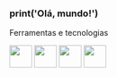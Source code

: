 ### print('Olá, mundo!')


Ferramentas e tecnologias

<img src="https://cdn.jsdelivr.net/gh/devicons/devicon/icons/python/python-original.svg" width="40" height="40"/>     <img src="https://cdn.jsdelivr.net/gh/devicons/devicon/icons/mysql/mysql-plain-wordmark.svg" width="40" height="40"/>     <img src="https://cdn.jsdelivr.net/gh/devicons/devicon/icons/pycharm/pycharm-original-wordmark.svg" width="40" height="40"/>    <img src="https://cdn.jsdelivr.net/gh/devicons/devicon/icons/flask/flask-original-wordmark.svg" width="40" height="40"/>
                 

